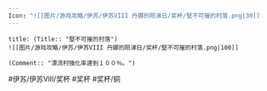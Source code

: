 ```yaml
---
Icon: "![[图片/游戏攻略/伊苏/伊苏VIII 丹娜的陨涕日/奖杯/堅不可摧的村落.png|30]]"
---
```

```ad-common-bronze-trophy
title: (Title:: "堅不可摧的村落")
![[图片/游戏攻略/伊苏/伊苏VIII 丹娜的陨涕日/奖杯/堅不可摧的村落.png|100]]

(Comment:: "漂流村強化率達到１００％。")
```

#伊苏/伊苏VIII/奖杯 #奖杯 #奖杯/铜
